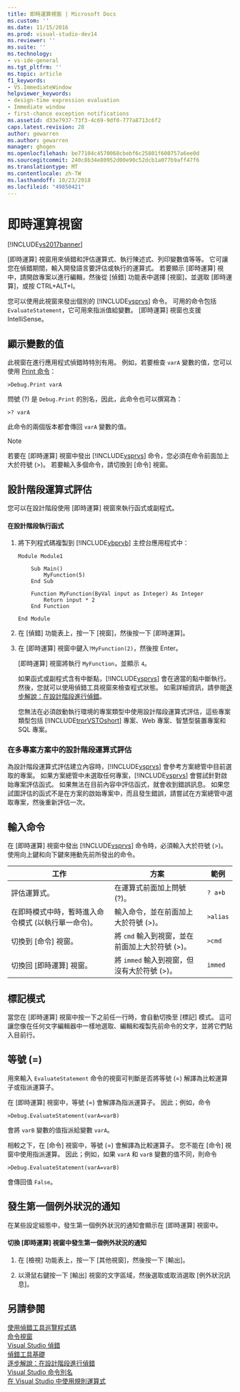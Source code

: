 ```yaml
---
title: 即時運算視窗 | Microsoft Docs
ms.custom: ''
ms.date: 11/15/2016
ms.prod: visual-studio-dev14
ms.reviewer: ''
ms.suite: ''
ms.technology:
- vs-ide-general
ms.tgt_pltfrm: ''
ms.topic: article
f1_keywords:
- VS.ImmediateWindow
helpviewer_keywords:
- design-time expression evaluation
- Immediate window
- first-chance exception notifications
ms.assetid: d33e7937-73f3-4c69-9df0-777a8713c6f2
caps.latest.revision: 28
author: gewarren
ms.author: gewarren
manager: ghogen
ms.openlocfilehash: be77104c4570068cbebf6c25801f600757a6ee0d
ms.sourcegitcommit: 240c8b34e80952d00e90c52dcb1a077b9aff47f6
ms.translationtype: MT
ms.contentlocale: zh-TW
ms.lasthandoff: 10/23/2018
ms.locfileid: "49850421"
---
```

# <a name="immediate-window"></a>即時運算視窗
[!INCLUDE[vs2017banner](../../includes/vs2017banner.md)]

  
[即時運算] 視窗用來偵錯和評估運算式、執行陳述式、列印變數值等等。 它可讓您在偵錯期間，輸入開發語言要評估或執行的運算式。 若要顯示 [即時運算] 視中，請開啟專案以進行編輯，然後從 [偵錯] 功能表中選擇 [視窗]，並選取 [即時運算]，或按 CTRL+ALT+I。  
  
 您可以使用此視窗來發出個別的 [!INCLUDE[vsprvs](../../includes/vsprvs-md.md)] 命令。 可用的命令包括 `EvaluateStatement`，它可用來指派值給變數。 [即時運算] 視窗也支援 IntelliSense。  
  
## <a name="displaying-the-values-of-variables"></a>顯示變數的值  
 此視窗在進行應用程式偵錯時特別有用。 例如，若要檢查 `varA` 變數的值，您可以使用 [Print 命令](../../ide/reference/print-command.md)：  
  
```  
>Debug.Print varA  
```  
  
 問號 (?) 是 `Debug.Print` 的別名，因此，此命令也可以撰寫為：  
  
```  
>? varA  
```  
  
 此命令的兩個版本都會傳回 `varA` 變數的值。  
  
> [!NOTE]
>  若要在 [即時運算] 視窗中發出 [!INCLUDE[vsprvs](../../includes/vsprvs-md.md)] 命令，您必須在命令前面加上大於符號 (>)。 若要輸入多個命令，請切換到 [命令] 視窗。  
  
## <a name="design-time-expression-evaluation"></a>設計階段運算式評估  
 您可以在設計階段使用 [即時運算] 視窗來執行函式或副程式。  
  
#### <a name="to-execute-a-function-at-design-time"></a>在設計階段執行函式  
  
1. 將下列程式碼複製到 [!INCLUDE[vbprvb](../../includes/vbprvb-md.md)] 主控台應用程式中：  
  
   ```  
   Module Module1  
  
       Sub Main()  
           MyFunction(5)  
       End Sub  
  
       Function MyFunction(ByVal input as Integer) As Integer  
           Return input * 2  
       End Function  
  
   End Module  
   ```  
  
2. 在 [偵錯] 功能表上，按一下 [視窗]，然後按一下 [即時運算]。  
  
3. 在 [即時運算] 視窗中鍵入`?MyFunction(2)`，然後按 Enter。  
  
    [即時運算] 視窗將執行 `MyFunction`，並顯示 `4`。  
  
   如果函式或副程式含有中斷點，[!INCLUDE[vsprvs](../../includes/vsprvs-md.md)] 會在適當的點中斷執行。 然後，您就可以使用偵錯工具視窗來檢查程式狀態。 如需詳細資訊，請參閱[逐步解說：在設計階段進行偵錯](../../debugger/walkthrough-debugging-at-design-time.md)。  
  
   您無法在必須啟動執行環境的專案類型中使用設計階段運算式評估，這些專案類型包括 [!INCLUDE[trprVSTOshort](../../includes/trprvstoshort-md.md)] 專案、Web 專案、智慧型裝置專案和 SQL 專案。  
  
### <a name="design-time-expression-evaluation-in-multi-project-solutions"></a>在多專案方案中的設計階段運算式評估  
 為設計階段運算式評估建立內容時，[!INCLUDE[vsprvs](../../includes/vsprvs-md.md)] 會參考方案總管中目前選取的專案。 如果方案總管中未選取任何專案，[!INCLUDE[vsprvs](../../includes/vsprvs-md.md)] 會嘗試針對啟始專案評估函式。 如果無法在目前內容中評估函式，就會收到錯誤訊息。 如果您試圖評估的函式不是在方案的啟始專案中，而且發生錯誤，請嘗試在方案總管中選取專案，然後重新評估一次。  
  
## <a name="entering-commands"></a>輸入命令  
 在 [即時運算] 視窗中發出 [!INCLUDE[vsprvs](../../includes/vsprvs-md.md)] 命令時，必須輸入大於符號 (>)。 使用向上鍵和向下鍵來捲動先前所發出的命令。  
  
|工作|方案|範例|  
|----------|--------------|-------------|  
|評估運算式。|在運算式前面加上問號 (?)。|`? a+b`|  
|在即時模式中時，暫時進入命令模式 (以執行單一命令)。|輸入命令，並在前面加上大於符號 (>)。|`>alias`|  
|切換到 [命令] 視窗。|將 `cmd` 輸入到視窗，並在前面加上大於符號 (>)。|`>cmd`|  
|切換回 [即時運算] 視窗。|將 `immed` 輸入到視窗，但沒有大於符號 (>)。|`immed`|  
  
## <a name="mark-mode"></a>標記模式  
 當您在 [即時運算] 視窗中按一下之前任一行時，會自動切換至 [標記] 模式。 這可讓您像在任何文字編輯器中一樣地選取、編輯和複製先前命令的文字，並將它們貼入目前行。  
  
## <a name="the-equals--sign"></a>等號 (=)  
 用來輸入 `EvaluateStatement` 命令的視窗可判斷是否將等號 (=) 解譯為比較運算子或指派運算子。  
  
 在 [即時運算] 視窗中，等號 (=) 會解譯為指派運算子。 因此；例如，命令  
  
```  
>Debug.EvaluateStatement(varA=varB)  
```  
  
 會將 `varB` 變數的值指派給變數 `varA`。  
  
 相較之下，在 [命令] 視窗中，等號 (=) 會解譯為比較運算子。 您不能在 [命令] 視窗中使用指派運算。 因此；例如，如果 `varA` 和 `varB` 變數的值不同，則命令  
  
```  
>Debug.EvaluateStatement(varA=varB)  
```  
  
 會傳回值 `False`。  
  
## <a name="first-chance-exception-notifications"></a>發生第一個例外狀況的通知  
 在某些設定組態中，發生第一個例外狀況的通知會顯示在 [即時運算] 視窗中。  
  
#### <a name="to-toggle-first-chance-exception-notifications-in-the-immediate-window"></a>切換 [即時運算] 視窗中發生第一個例外狀況的通知  
  
1.  在 [檢視] 功能表上，按一下 [其他視窗]，然後按一下 [輸出]。  
  
2.  以滑鼠右鍵按一下 [輸出] 視窗的文字區域，然後選取或取消選取 [例外狀況訊息]。  
  
## <a name="see-also"></a>另請參閱  
 [使用偵錯工具巡覽程式碼](../../debugger/navigating-through-code-with-the-debugger.md)   
 [命令視窗](../../ide/reference/command-window.md)   
 [Visual Studio 偵錯](../../debugger/debugging-in-visual-studio.md)   
 [偵錯工具基礎](../../debugger/debugger-basics.md)   
 [逐步解說：在設計階段進行偵錯](../../debugger/walkthrough-debugging-at-design-time.md)   
 [Visual Studio 命令別名](../../ide/reference/visual-studio-command-aliases.md)   
 [在 Visual Studio 中使用規則運算式](../../ide/using-regular-expressions-in-visual-studio.md)



